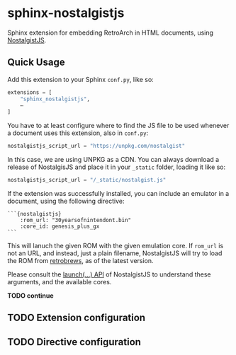 # sphinx-nostalgistjs

Sphinx extension for embedding RetroArch in HTML documents, using [NostalgistJS](https://nostalgist.js.org/).

## Quick Usage

Add this extension to your Sphinx `conf.py`, like so:

``` python
extensions = [
    "sphinx_nostalgistjs",
    ⋯
]
```

You have to at least configure where to find the JS file to be used whenever a document
uses this extension, also in `conf.py`:

``` python
nostalgistjs_script_url = "https://unpkg.com/nostalgist"
```

In this case, we are using UNPKG as a CDN. You can always download a release of NostalgisJS and place it
in your `_static` folder, loading it like so:

``` python
nostalgistjs_script_url = "/_static/nostalgist.js"
```

If the extension was successfully installed, you can include an emulator in a document, using the following directive:


    ```{nostalgistjs}
        :rom_url: "30yearsofnintendont.bin"
        :core_id: genesis_plus_gx
    ```

This will lanuch the given ROM with the given emulation core.
If `rom_url` is not an URL, and instead, just a plain filename, NostalgistJS will try to load the ROM from [retrobrews](), as of the latest version.

Please consult the [launch(...) API](https://nostalgist.js.org/apis/launch/) of NostalgistJS to understand these arguments, and the available cores.

**TODO continue**

## TODO Extension configuration

## TODO Directive configuration